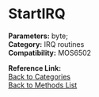 # StartIRQ

**Parameters:** byte;  
**Category:** IRQ routines  
**Compatibility:** MOS6502  

**Reference Link:**  
[Back to Categories](../categories/irq_routines.md)  
[Back to Methods List](../../SUMMARY.md)
